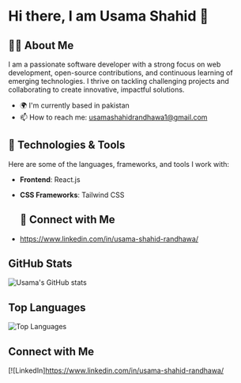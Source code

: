 <h1>Hi there, I am Usama Shahid 👋</h1>
<h2>🧑‍💻 About Me</h2>

I am a passionate software developer with a strong focus on web development, open-source contributions, and continuous learning of emerging technologies. I thrive on tackling challenging projects and collaborating to create innovative, impactful solutions.

+ 🌍 I'm currently based in pakistan
+ 📫 How to reach me: usamashahidrandhawa1@gmail.com

<h2>🔧 Technologies & Tools</h2>
Here are some of the languages, frameworks, and tools I work with:


- **Frontend**: React.js
- **CSS Frameworks**: Tailwind CSS

   <h2> 🔗 Connect with Me</h2>
- https://www.linkedin.com/in/usama-shahid-randhawa/

## GitHub Stats

![Usama's GitHub stats](https://github-readme-stats.vercel.app/api?username=UsamaShahid01&show_icons=true&theme=radical)

## Top Languages

![Top Languages](https://github-readme-stats.vercel.app/api/top-langs/?username=UsamaShahid01&layout=compact&theme=radical)

## Connect with Me

[![LinkedIn]https://www.linkedin.com/in/usama-shahid-randhawa/
